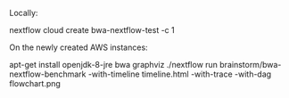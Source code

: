 Locally:

nextflow cloud create bwa-nextflow-test -c 1

On the newly created AWS instances:

apt-get install openjdk-8-jre bwa graphviz
./nextflow run brainstorm/bwa-nextflow-benchmark -with-timeline timeline.html -with-trace -with-dag flowchart.png
